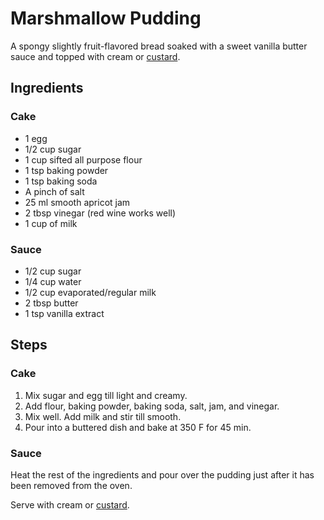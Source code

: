 # Marshmallow Pudding
A spongy slightly fruit-flavored bread soaked with a sweet vanilla butter sauce
and topped with cream or [custard](custard.md).

## Ingredients
### Cake
- 1 egg
- 1/2 cup sugar
- 1 cup sifted all purpose flour
- 1 tsp baking powder
- 1 tsp baking soda
- A pinch of salt
- 25 ml smooth apricot jam
- 2 tbsp vinegar (red wine works well)
- 1 cup of milk

### Sauce
- 1/2 cup sugar 
- 1/4 cup water
- 1/2 cup evaporated/regular milk
- 2 tbsp butter
- 1 tsp vanilla extract

## Steps
### Cake
1. Mix sugar and egg till light and creamy.
2. Add flour, baking powder, baking soda, salt, jam, and vinegar.
3. Mix well. Add milk and stir till smooth.
4. Pour into a buttered dish and bake at 350 F for 45 min.

### Sauce
Heat the rest of the ingredients and pour over the pudding just after it has been removed from the oven.

Serve with cream or [custard](custard.md).
